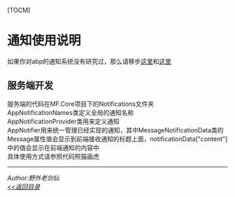 [TOCM]
# 通知使用说明
如果你对abp的通知系统没有研究过，那么请移步[这里](http://www.cnblogs.com/farb/p/ABPNotificationSystem.html)和[这里](http://www.cnblogs.com/farb/p/ABPSignalRIntegration.html)  
## 服务端开发
服务端的代码在MF.Core项目下的Notifications文件夹  
AppNotificationNames类定义全局的通知名称  
AppNotificationProvider类用来定义通知  
AppNotifier用来统一管理已经实现的通知，其中MessageNotificationData类的Message属性值会显示到前端接收通知的标题上面，notificationData["content"]中的值会显示在前端通知的内容中  
具体使用方式请参照代码照猫画虎  

---
 *Author:野外老剑仙*   
 *[<<返回目录](/document)*